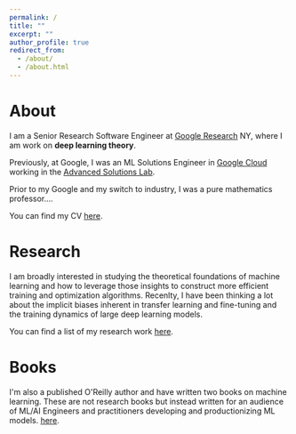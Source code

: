 ```yaml
---
permalink: /
title: ""
excerpt: ""
author_profile: true
redirect_from:
  - /about/
  - /about.html
---
```


# About

I am a Senior Research Software Engineer at [Google Research](https://research.google/) NY, where I am work on **deep learning theory**.


Previously, at Google, I was an ML Solutions Engineer in [Google Cloud](https://cloud.google.com/?e=0) working in the [Advanced Solutions Lab](https://cloud.google.com/asl).

Prior to my Google and my switch to industry, I was a pure mathematics professor....

You can find my CV [here](files/munn_resume.pdf).

# Research

I am broadly interested in studying the theoretical foundations of machine learning and how to leverage those insights to construct more efficient training and optimization algorithms. Recenlty, I have been thinking a lot about the implicit biases inherent in transfer learning and fine-tuning and the training dynamics of large deep learning models. 

You can find a list of my research work
[here](https://munnmi.github.io/research/). 

# Books

I'm also a published O'Reilly author and have written two books on machine learning. These are not research books but instead written for an audience of ML/AI Engineers and practitioners developing and productionizing ML models. 
[here](https://munnm.github.io/books/).
